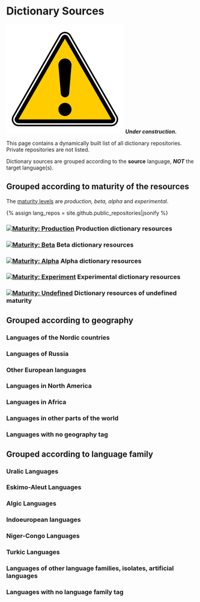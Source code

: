 # Dictionary Sources

![Warning](../images/Warning.svg)
**_Under construction._**

This page contains a dynamically built list of all dictionary repositories. Private repositories are not listed.

Dictionary sources are grouped according to the **source** language, **_NOT_** the target language(s).

## Grouped according to maturity of the resources

The [maturity levels](../MaturityClassification.md) are _production, beta, alpha_ and _experimental_.

{% assign lang_repos = site.github.public_repositories|jsonify %}

### [![Maturity: Production](https://img.shields.io/badge/Maturity-Production-brightgreen.svg)](../MaturityClassification.html) Production dictionary resources

<div id="prod_languges" ></div>

### [![Maturity: Beta](https://img.shields.io/badge/Maturity-Beta-yellow.svg)](../MaturityClassification.html) Beta dictionary resources

<div id="beta_languges" ></div>

### [![Maturity: Alpha](https://img.shields.io/badge/Maturity-Alpha-red.svg)](../MaturityClassification.html) Alpha dictionary resources

<div id="alpha_languges" ></div>

### [![Maturity: Experiment](https://img.shields.io/badge/Maturity-Experiment-black.svg)](../MaturityClassification.html) Experimental dictionary resources

<div id="exper_languges" ></div>

### [![Maturity: Undefined](https://img.shields.io/badge/Maturity-Undefined-lightgrey.svg)](../MaturityClassification.html) Dictionary resources of undefined maturity

<div id="undef_languges" class="twocolumn" ></div>

## Grouped according to geography

### Languages of the Nordic countries

<div id="geo_nordic" class="twocolumn" ></div>

### Languages of Russia

<div id="geo_russia" class="twocolumn" ></div>

### Other European languages

<div id="geo_europe" class="twocolumn" ></div>

### Languages in North America

<div id="geo_northamerica" class="twocolumn" ></div>

### Languages in Africa

<div id="geo_africa" class="twocolumn" ></div>

### Languages in other parts of the world

<div id="geo_other" class="twocolumn" ></div>

### Languages with no geography tag

<div id="geo_undef" class="twocolumn" ></div>

## Grouped according to language family

### Uralic Languages

<div id="fam_uralic" class="twocolumn" ></div>

### Eskimo-Aleut Languages

<div id="fam_eskimo_aleut" class="twocolumn" ></div>

### Algic Languages

<div id="fam_algic" class="twocolumn" ></div>

### Indoeuropean languages

<div id="fam_indoeuropean" class="twocolumn" ></div>

### Niger-Congo Languages

<div id="fam_nigercongo" class="twocolumn" ></div>

### Turkic Languages

<div id="fam_turkic" class="twocolumn" ></div>

### Languages of other language families, isolates, artificial languages

<div id="fam_other" class="twocolumn" ></div>

### Languages with no language family tag

<div id="fam_undef" class="twocolumn" ></div>

<!-- Scripts to fill the divs above with data: -->

<!-- Scripts for maturity classes: -->
<script src="/assets/js/langtable.js"></script>
<script>
const domProdLangs = document.querySelector('#prod_languges');
domProdLangs.appendChild(addDictRepoTable({{lang_repos}}, 'dict-', ['maturity-prod']))
</script>

<script>
const domBetaLangs = document.querySelector('#beta_languges');
domBetaLangs.appendChild(addDictRepoTable({{lang_repos}}, 'dict-', ['maturity-beta']))
</script>

<script>
const domAlphaLangs = document.querySelector('#alpha_languges');
domAlphaLangs.appendChild(addDictRepoTable({{lang_repos}}, 'dict-', ['maturity-alpha']))
</script>

<script>
const domExperLangs = document.querySelector('#exper_languges');
domExperLangs.appendChild(addDictRepoTable({{lang_repos}}, 'dict-', ['maturity-exper']))
</script>

<script>
const domUndefLangs = document.querySelector('#undef_languges');
domUndefLangs.appendChild(addNegUnorderedDictList({{lang_repos}}, 'dict-', ['maturity-exper', 'maturity-beta', 'maturity-alpha', 'maturity-prod']))
</script>

<!-- Scripts for Geographic areas: -->
<script>
const domNordLangs = document.querySelector('#geo_nordic');
domNordLangs.appendChild(addUnorderedDictList({{lang_repos}}, 'dict-', ['geo-nordic']))
</script>

<script>
const domEuroLangs = document.querySelector('#geo_europe');
domEuroLangs.appendChild(addUnorderedDictList({{lang_repos}}, 'dict-', ['geo-europe']))
</script>

<script>
const domRussLangs = document.querySelector('#geo_russia');
domRussLangs.appendChild(addUnorderedDictList({{lang_repos}}, 'dict-', ['geo-russia']))
</script>

<script>
const domNorALangs = document.querySelector('#geo_northamerica');
domNorALangs.appendChild(addUnorderedDictList({{lang_repos}}, 'dict-', ['geo-northamerica']))
</script>

<script>
const domAfricaLangs = document.querySelector('#geo_africa');
domAfricaLangs.appendChild(addUnorderedDictList({{lang_repos}}, 'dict-', ['geo-africa']))
</script>

<script>
const domOthrLangs = document.querySelector('#geo_other');
domOthrLangs.appendChild(addNegUnorderedDictList({{lang_repos}}, 'dict-', ['geo-nordic', 'geo-europe', 'geo-russia', 'geo-northamerica', 'geo-africa']))
</script>

<script>
const domUndefLangs = document.querySelector('#geo_undef');
domUndefLangs.appendChild(addNegUnorderedDictList({{lang_repos}}, 'dict-', ['geo-]))
</script>

<!-- Scripts for language families: -->
<script>
const domUralicLangs = document.querySelector('#fam_uralic');
domUralicLangs.appendChild(addUnorderedDictList({{lang_repos}}, 'dict-', ['langfam-uralic']))
</script>

<script>
const domIndEurLangs = document.querySelector('#fam_indoeuropean');
domIndEurLangs.appendChild(addUnorderedDictList({{lang_repos}}, 'dict-', ['langfam-indoeuropean']))
</script>

<script>
const domAlgicLangs = document.querySelector('#fam_algic');
domAlgicLangs.appendChild(addUnorderedDictList({{lang_repos}}, 'dict-', ['langfam-algic']))
</script>

<script>
const domEskAleutLangs = document.querySelector('#fam_eskimo_aleut');
domEskAleutLangs.appendChild(addUnorderedDictList({{lang_repos}}, 'dict-', ['langfam-eskimo-aleut']))
</script>

<script>
const domTurkicLangs = document.querySelector('#fam_turkic');
domTurkicLangs.appendChild(addUnorderedDictList({{lang_repos}}, 'dict-', ['langfam-turkic']))
</script>

<script>
const domNigerCongoLangs = document.querySelector('#fam_nigercongo');
domNigerCongoLangs.appendChild(addUnorderedDictList({{lang_repos}}, 'dict-', ['langfam-niger-congo']))
</script>

<script>
const domOthrFamLangs = document.querySelector('#fam_other');
domOthrFamLangs.appendChild(addNegUnorderedDictList({{lang_repos}}, 'dict-', ['langfam-uralic', 'langfam-indoeuropean', 'langfam-algic', 'langfam-eskimo-aleut', 'langfam-turkic', 'langfam-niger-congo']))
</script>

<script>
const domUndefFamLangs = document.querySelector('#fam_undef');
domUndefFamLangs.appendChild(addNegUnorderedDictList({{lang_repos}}, 'dict-', ['langfam-']))
</script>
